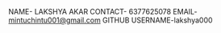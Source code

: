 NAME-    LAKSHYA AKAR
CONTACT- 6377625078
EMAIL-   mintuchintu001@gmail.com
GITHUB USERNAME-lakshya000
